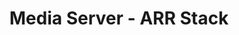 ---
layout: project-page
title: Media Server - ARR Stack
permalink: /projects/media_server
description: A media server for automated remote download and visualization of movies, tv and more.
project_date: 2024-09-12
wip: true
priority: 3
image: /assets/images/media_server_diagram.png
---